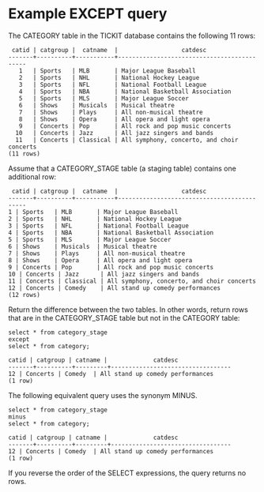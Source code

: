 # Example EXCEPT query<a name="c_Example_MINUS_query"></a>

The CATEGORY table in the TICKIT database contains the following 11 rows: 

```
 catid | catgroup |  catname  |                  catdesc
-------+----------+-----------+--------------------------------------------
   1   | Sports   | MLB       | Major League Baseball
   2   | Sports   | NHL       | National Hockey League
   3   | Sports   | NFL       | National Football League
   4   | Sports   | NBA       | National Basketball Association
   5   | Sports   | MLS       | Major League Soccer
   6   | Shows    | Musicals  | Musical theatre
   7   | Shows    | Plays     | All non-musical theatre
   8   | Shows    | Opera     | All opera and light opera
   9   | Concerts | Pop       | All rock and pop music concerts
  10   | Concerts | Jazz      | All jazz singers and bands
  11   | Concerts | Classical | All symphony, concerto, and choir concerts
(11 rows)
```

Assume that a CATEGORY\_STAGE table \(a staging table\) contains one additional row: 

```
 catid | catgroup |  catname  |                  catdesc
-------+----------+-----------+--------------------------------------------
1 | Sports   | MLB       | Major League Baseball
2 | Sports   | NHL       | National Hockey League
3 | Sports   | NFL       | National Football League
4 | Sports   | NBA       | National Basketball Association
5 | Sports   | MLS       | Major League Soccer
6 | Shows    | Musicals  | Musical theatre
7 | Shows    | Plays     | All non-musical theatre
8 | Shows    | Opera     | All opera and light opera
9 | Concerts | Pop       | All rock and pop music concerts
10 | Concerts | Jazz      | All jazz singers and bands
11 | Concerts | Classical | All symphony, concerto, and choir concerts
12 | Concerts | Comedy    | All stand up comedy performances
(12 rows)
```

Return the difference between the two tables\. In other words, return rows that are in the CATEGORY\_STAGE table but not in the CATEGORY table: 

```
select * from category_stage
except
select * from category;

catid | catgroup | catname |             catdesc
-------+----------+---------+----------------------------------
12 | Concerts | Comedy  | All stand up comedy performances
(1 row)
```

The following equivalent query uses the synonym MINUS\. 

```
select * from category_stage
minus
select * from category;

catid | catgroup | catname |             catdesc
-------+----------+---------+----------------------------------
12 | Concerts | Comedy  | All stand up comedy performances
(1 row)
```

If you reverse the order of the SELECT expressions, the query returns no rows\. 